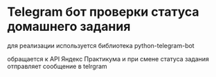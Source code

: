 # Telegram бот проверки статуса домашнего задания

для реализации используется библиотека python-telegram-bot

обращается к API Яндекс Практикума и при смене статуса задания отправляет
сообщение в telrgram
